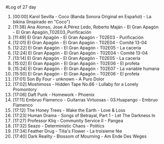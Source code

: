 #Log of 27 day

1. [00:00] Karol Sevilla - Coco (Banda Sonora Original en Español) - La bikina (Inspirado en "Coco")
1. [11:38] Ana Alonso, Jose A.Pérez Ledo, Roberto Maján - El Gran Apagón - El Gran Apagón_T02E03_Purificación
1. [11:49] El Gran Apagón - El Gran Apagón - T02E03 - Purificación
1. [12:01] El Gran Apagón - El Gran Apagón - T02E04 - Comité 13-04
1. [12:22] El Gran Apagón - El Gran Apagón - T02E05 - La cacería
1. [12:24] El Gran Apagón - El Gran Apagón - T02E04 - Comité 13-04
1. [13:14] El Gran Apagón - El Gran Apagón - T02E05 - La cacería
1. [15:02] El Gran Apagón - El Gran Apagón - T02E06 - El profeta
1. [15:24] El Gran Apagón - El Gran Apagón - T02E07 - La variable humana
1. [15:50] El Gran Apagón - El Gran Apagón - T02E06 - El profeta
1. [17:01] Son By Four - unknown - A Puro Dolor
1. [17:02] Moshimoss - Hidden Tape No.66 - Lullaby for a Lonely Promontory
1. [17:06] Daft Punk - Homework - Phoenix
1. [17:11] Embruo Flamenco - Guitarras Virtuosas - 03.Huapango - Embruo Flamenco
1. [17:12] The Honey Trees - Wake the Earth - Love & Loss
1. [17:23] Human Drama - Songs of Betrayal, Part 1 - Let The Darkness In
1. [17:27] Professor Kliq - Community Service II - Pangea
1. [17:32] Seazo - Deterministic Chaos - Politics
1. [17:34] Feather Drug - Tilia's Flower - La troisieme fée
1. [17:40] Dark Reality - Blossom of Mourning - Am Ende Des Weges
